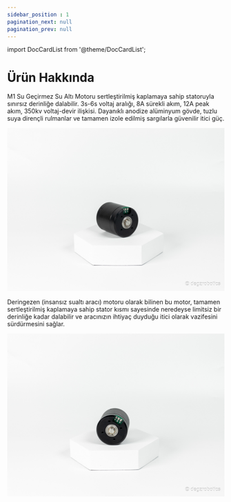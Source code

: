 ```yaml
---
sidebar_position : 1
pagination_next: null
pagination_prev: null
---
```


import DocCardList from '@theme/DocCardList';

# Ürün Hakkında

M1 Su Geçirmez Su Altı Motoru sertleştirilmiş kaplamaya sahip statoruyla sınırsız derinliğe dalabilir. 3s-6s voltaj aralığı, 8A sürekli akım, 12A peak akım, 350kv voltaj-devir ilişkisi. Dayanıklı anodize alüminyum gövde, tuzlu suya dirençli rulmanlar ve tamamen izole edilmiş sargılarla güvenilir itici güç.

![M1 Su geçirmez sualtı motoru](./image/motorlar-2.jpg)

Deringezen (insansız sualtı aracı) motoru olarak bilinen bu motor, tamamen sertleştirilmiş kaplamaya sahip stator kısmı sayesinde neredeyse limitsiz bir derinliğe kadar dalabilir ve aracınızın ihtiyaç duyduğu itici olarak vazifesini sürdürmesini sağlar.

![M1 Su geçirmez sualtı motoru](./image/motorlar-5.jpg)

<DocCardList />
